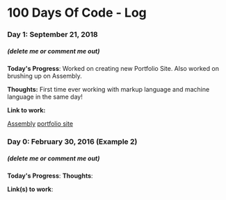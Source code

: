 # 100 Days Of Code - Log

### Day 1: September 21, 2018
##### (delete me or comment me out)

**Today's Progress**: Worked on creating new Portfolio Site. Also worked on brushing up on Assembly.

**Thoughts:** First time ever working with markup language and machine language in the same day!

**Link to work:** 

[Assembly](https://github.com/RyanPisuena/assemblyPractice)
[portfolio site](https://github.com/RyanPisuena/portfolioSite)

### Day 0: February 30, 2016 (Example 2)
##### (delete me or comment me out)

**Today's Progress**: 
**Thoughts**: 

**Link(s) to work**: 



